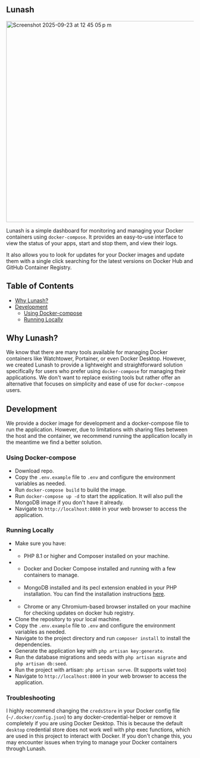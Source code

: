 ## Lunash

<img width="1125" height="541" alt="Screenshot 2025-09-23 at 12 45 05 p m" src="https://github.com/user-attachments/assets/b3d6501d-2de5-42d7-ba5c-75160241902f" />


Lunash is a simple dashboard for monitoring and managing your Docker containers using `docker-compose`. It provides an easy-to-use interface to view the status of your apps, start and stop them, and view their logs.

It also allows you to look for updates for your Docker images and update them with a single click searching for the latest versions on Docker Hub and GitHub Container Registry.

## Table of Contents

-   [Why Lunash?](#why-lunash)
-   [Development](#development)
    -   [Using Docker-compose](#using-docker-compose)
    -   [Running Locally](#running-locally)

## Why Lunash?

We know that there are many tools available for managing Docker containers like Watchtower, Portainer, or even Docker Desktop. However, we created Lunash to provide a lightweight and straightforward solution specifically for users who prefer using `docker-compose` for managing their applications.
We don't want to replace existing tools but rather offer an alternative that focuses on simplicity and ease of use for `docker-compose` users.

## Development

We provide a docker image for development and a docker-compose file to run the application. However, due to limitations with sharing files between the host and the container, we recommend running the application locally in the meantime we find a better solution.

### Using Docker-compose

-   Download repo.
-   Copy the `.env.example` file to `.env` and configure the environment variables as needed.
-   Run `docker-compose build` to build the image.
-   Run `docker-compose up -d` to start the application. It will also pull the MongoDB image if you don't have it already.
-   Navigate to `http://localhost:8080` in your web browser to access the application.

### Running Locally

-   Make sure you have:
-   -   PHP 8.1 or higher and Composer installed on your machine.
-   -   Docker and Docker Compose installed and running with a few containers to manage.
-   -   MongoDB installed and its pecl extension enabled in your PHP installation. You can find the installation instructions [here](https://www.php.net/manual/en/mongodb.installation.php).
-   -   Chrome or any Chromium-based browser installed on your machine for checking updates on docker hub registry.
-   Clone the repository to your local machine.
-   Copy the `.env.example` file to `.env` and configure the environment variables as needed.
-   Navigate to the project directory and run `composer install` to install the dependencies.
-   Generate the application key with `php artisan key:generate`.
-   Run the database migrations and seeds with `php artisan migrate` and `php artisan db:seed`.
-   Run the project with artisan: `php artisan serve`. (It supports valet too)
-   Navigate to `http://localhost:8000` in your web browser to access the application.

### Troubleshooting

I highly recommend changing the `credsStore` in your Docker config file (`~/.docker/config.json`) to any docker-credential-helper or remove it completely if you are using Docker Desktop. This is because the default `desktop` credential store does not work well with php exec functions, which are used in this project to interact with Docker. If you don't change this, you may encounter issues when trying to manage your Docker containers through Lunash.
